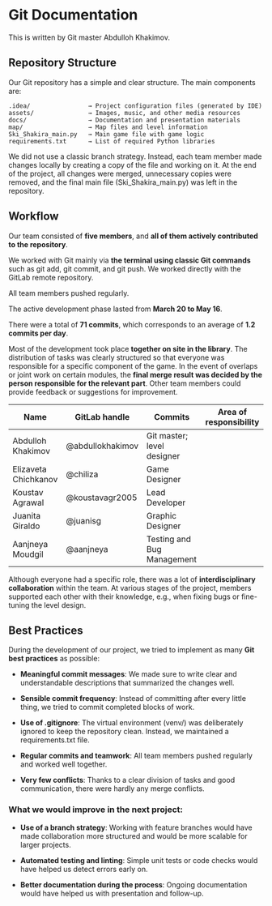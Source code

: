 # **Git Documentation**

This is written by Git master Abdulloh Khakimov.

## **Repository Structure**

Our Git repository has a simple and clear structure. The main components are:

    .idea/                → Project configuration files (generated by IDE)  
    assets/               → Images, music, and other media resources  
    docs/                 → Documentation and presentation materials  
    map/                  → Map files and level information  
    Ski_Shakira_main.py   → Main game file with game logic  
    requirements.txt      → List of required Python libraries  
    
We did not use a classic branch strategy. Instead, each team member made changes locally by creating a copy of the file and working on it. At the end of the project, all changes were merged, unnecessary copies were removed, and the final main file (Ski_Shakira_main.py) was left in the repository.

## **Workflow**

Our team consisted of **five members**, and **all of them actively contributed to the repository**.

We worked with Git mainly via **the terminal using classic Git commands** such as git add, git commit, and git push. We worked directly with the GitLab remote repository.

All team members pushed regularly.

The active development phase lasted from **March 20 to May 16**.

There were a total of **71 commits**, which corresponds to an average of **1.2 commits per day**.

Most of the development took place **together on site in the library**. The distribution of tasks was clearly structured so that everyone was responsible for a specific component of the game. In the event of overlaps or joint work on certain modules, the **final merge result was decided by the person responsible for the relevant part**. Other team members could provide feedback or suggestions for improvement.

|**Name**| **GitLab handle** | **Commits** |**Area of responsibility**|
|--|--|-------------|--|
| Abdulloh Khakimov | @abdullokhakimov | Git master; level designer |
| Elizaveta Chichkanov | @chiliza | Game Designer |
| Koustav Agrawal | @koustavagr2005 | Lead Developer |
| Juanita Giraldo | @juanisg | Graphic Designer |
| Aanjneya Moudgil| @aanjneya | Testing and Bug Management |

Although everyone had a specific role, there was a lot of **interdisciplinary collaboration** within the team. At various stages of the project, members supported each other with their knowledge, e.g., when fixing bugs or fine-tuning the level design.

## Best Practices

During the development of our project, we tried to implement as many **Git best practices** as possible:

-   **Meaningful commit messages**: We made sure to write clear and understandable descriptions that summarized the changes well.

-   **Sensible commit frequency**: Instead of committing after every little thing, we tried to commit completed blocks of work.
    
- **Use of .gitignore**: The virtual environment (venv/) was deliberately ignored to keep the repository clean. Instead, we maintained a requirements.txt file.

- **Regular commits and teamwork**: All team members pushed regularly and worked well together.
    
- **Very few conflicts**: Thanks to a clear division of tasks and good communication, there were hardly any merge conflicts.


### **What we would improve in the next project:**

- **Use of a branch strategy**: Working with feature branches would have made collaboration more structured and would be more scalable for larger projects.
    
- **Automated testing and linting**: Simple unit tests or code checks would have helped us detect errors early on.

- **Better documentation during the process**: Ongoing documentation would have helped us with presentation and follow-up.
